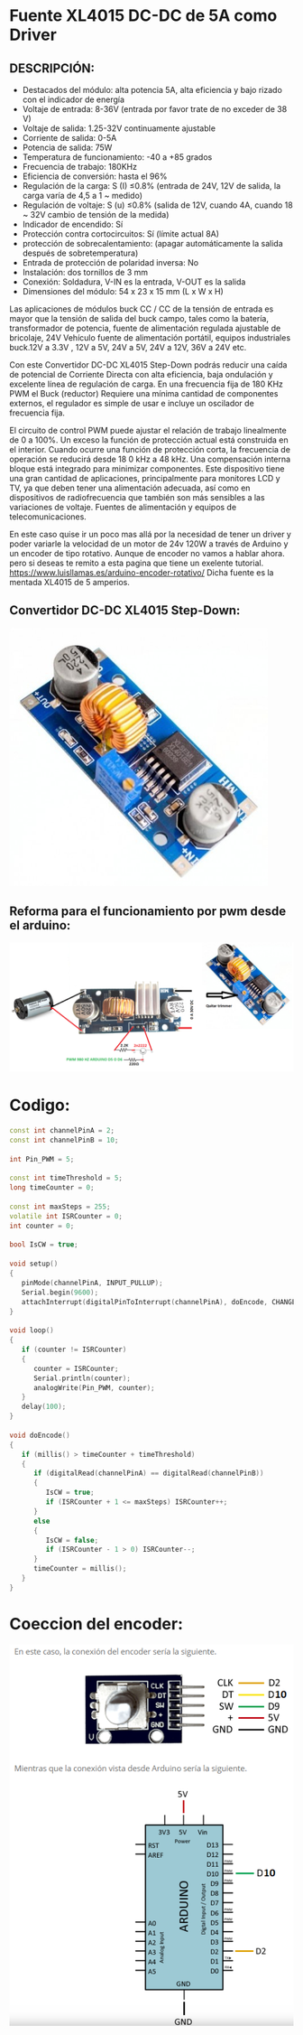# Fuente XL4015 DC-DC de 5A como Driver

## DESCRIPCIÓN:
- Destacados del módulo: alta potencia 5A, alta eficiencia y bajo rizado con el indicador de energía
- Voltaje de entrada: 8-36V (entrada por favor trate de no exceder de 38 V)
- Voltaje de salida: 1.25-32V continuamente ajustable
- Corriente de salida: 0-5A
- Potencia de salida: 75W
- Temperatura de funcionamiento: -40 a +85 grados
- Frecuencia de trabajo: 180KHz
- Eficiencia de conversión: hasta el 96%
- Regulación de la carga: S (I) ≤0.8% (entrada de 24V, 12V de salida, la carga varía de 4,5 a 1 ~ medido)
- Regulación de voltaje: S (u) ≤0.8% (salida de 12V, cuando 4A, cuando 18 ~ 32V cambio de tensión de la medida)
- Indicador de encendido: Sí
- Protección contra cortocircuitos: Sí (límite actual 8A)
- protección de sobrecalentamiento: (apagar automáticamente la salida después de sobretemperatura)
- Entrada de protección de polaridad inversa: No
- Instalación: dos tornillos de 3 mm
- Conexión: Soldadura, V-IN es la entrada, V-OUT es la salida
- Dimensiones del módulo: 54 x 23 x 15 mm (L x W x H)

Las aplicaciones de módulos buck CC / CC de la tensión de entrada es mayor que la tensión de salida del buck campo, tales como la batería, transformador de potencia, fuente de alimentación regulada ajustable de bricolaje, 24V Vehículo fuente de alimentación portátil, equipos industriales buck.12V a 3.3V , 12V a 5V, 24V a 5V, 24V a 12V, 36V a 24V etc.

Con este Convertidor DC-DC XL4015 Step-Down podrás reducir una caída de potencial de Corriente Directa con alta eficiencia, baja ondulación y excelente línea de regulación de carga. En una frecuencia fija de 180 KHz PWM el Buck (reductor) Requiere una mínima cantidad de componentes externos, el regulador es simple de usar e incluye un oscilador de frecuencia fija.

El circuito de control PWM puede ajustar el relación de trabajo linealmente de 0 a 100%. Un exceso la función de protección actual está construida en el interior. Cuando ocurre una función de protección corta, la frecuencia de operación se reducirá desde 18 0 kHz a 48 kHz. Una compensación interna bloque está integrado para minimizar componentes.
Este dispositivo tiene una gran cantidad de aplicaciones, principalmente para monitores LCD y TV, ya que deben tener una alimentación adecuada, así como en dispositivos de radiofrecuencia que también son más sensibles a las variaciones de voltaje. Fuentes de alimentación y equipos de telecomunicaciones.

En este caso quise ir un poco mas allá por la necesidad de tener un driver y poder variarle la velocidad de un motor de 24v 120W a través de Arduino y un encoder de tipo rotativo. Aunque de encoder no vamos a hablar ahora. pero si deseas te remito a esta pagina que tiene un exelente tutorial. https://www.luisllamas.es/arduino-encoder-rotativo/
Dicha fuente es la mentada XL4015 de 5 amperios. 

 ## Convertidor DC-DC XL4015 Step-Down:
<img src="https://raw.githubusercontent.com/uagaviria/Fuente-DC-DC-de-5A-como-Driver/master/img/fuente-dc-dc-regulador-5a.jpg" />
 
 ## Reforma para el funcionamiento por pwm desde el arduino: 
<img src="https://raw.githubusercontent.com/uagaviria/Fuente-DC-DC-de-5A-como-Driver/master/img/driver.png" /> 

# Codigo:

```cpp
const int channelPinA = 2;
const int channelPinB = 10;

int Pin_PWM = 5;
 
const int timeThreshold = 5;
long timeCounter = 0;
 
const int maxSteps = 255;
volatile int ISRCounter = 0;
int counter = 0;
 
bool IsCW = true;
 
void setup()
{
   pinMode(channelPinA, INPUT_PULLUP);
   Serial.begin(9600);
   attachInterrupt(digitalPinToInterrupt(channelPinA), doEncode, CHANGE);
}
 
void loop()
{
   if (counter != ISRCounter)
   {
      counter = ISRCounter;
      Serial.println(counter);
      analogWrite(Pin_PWM, counter);
   }
   delay(100);
}
 
void doEncode()
{
   if (millis() > timeCounter + timeThreshold)
   {
      if (digitalRead(channelPinA) == digitalRead(channelPinB))
      {
         IsCW = true;
         if (ISRCounter + 1 <= maxSteps) ISRCounter++;
      }
      else
      {
         IsCW = false;
         if (ISRCounter - 1 > 0) ISRCounter--;
      }
      timeCounter = millis();
   }
}

```

# Coeccion del encoder:

<img src="https://raw.githubusercontent.com/uagaviria/Fuente-DC-DC-de-5A-como-Driver/master/img/encoder.png" /> 

